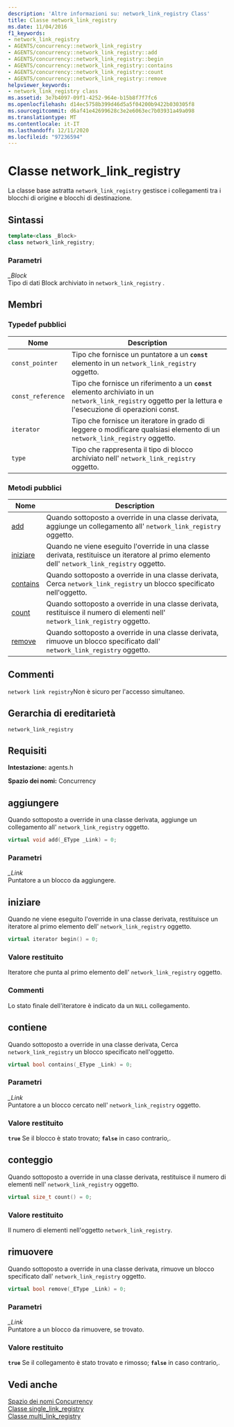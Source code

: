 ```yaml
---
description: 'Altre informazioni su: network_link_registry Class'
title: Classe network_link_registry
ms.date: 11/04/2016
f1_keywords:
- network_link_registry
- AGENTS/concurrency::network_link_registry
- AGENTS/concurrency::network_link_registry::add
- AGENTS/concurrency::network_link_registry::begin
- AGENTS/concurrency::network_link_registry::contains
- AGENTS/concurrency::network_link_registry::count
- AGENTS/concurrency::network_link_registry::remove
helpviewer_keywords:
- network_link_registry class
ms.assetid: 3e7b4097-09f1-4252-964e-b15b8f7f7fc6
ms.openlocfilehash: d14ec5758b399d46d5a5f04200b9422b030305f8
ms.sourcegitcommit: d6af41e42699628c3e2e6063ec7b03931a49a098
ms.translationtype: MT
ms.contentlocale: it-IT
ms.lasthandoff: 12/11/2020
ms.locfileid: "97236594"
---
```

# <a name="network_link_registry-class"></a>Classe network_link_registry

La classe base astratta `network_link_registry` gestisce i collegamenti tra i blocchi di origine e blocchi di destinazione.

## <a name="syntax"></a>Sintassi

```cpp
template<class _Block>
class network_link_registry;
```

### <a name="parameters"></a>Parametri

*_Block*<br/>
Tipo di dati Block archiviato in `network_link_registry` .

## <a name="members"></a>Membri

### <a name="public-typedefs"></a>Typedef pubblici

|Nome|Description|
|----------|-----------------|
|`const_pointer`|Tipo che fornisce un puntatore a un **`const`** elemento in un `network_link_registry` oggetto.|
|`const_reference`|Tipo che fornisce un riferimento a un **`const`** elemento archiviato in un `network_link_registry` oggetto per la lettura e l'esecuzione di operazioni const.|
|`iterator`|Tipo che fornisce un iteratore in grado di leggere o modificare qualsiasi elemento di un `network_link_registry` oggetto.|
|`type`|Tipo che rappresenta il tipo di blocco archiviato nell' `network_link_registry` oggetto.|

### <a name="public-methods"></a>Metodi pubblici

|Nome|Description|
|----------|-----------------|
|[add](#add)|Quando sottoposto a override in una classe derivata, aggiunge un collegamento all' `network_link_registry` oggetto.|
|[iniziare](#begin)|Quando ne viene eseguito l'override in una classe derivata, restituisce un iteratore al primo elemento dell' `network_link_registry` oggetto.|
|[contains](#contains)|Quando sottoposto a override in una classe derivata, Cerca `network_link_registry` un blocco specificato nell'oggetto.|
|[count](#count)|Quando sottoposto a override in una classe derivata, restituisce il numero di elementi nell' `network_link_registry` oggetto.|
|[remove](#remove)|Quando sottoposto a override in una classe derivata, rimuove un blocco specificato dall' `network_link_registry` oggetto.|

## <a name="remarks"></a>Commenti

`network link registry`Non è sicuro per l'accesso simultaneo.

## <a name="inheritance-hierarchy"></a>Gerarchia di ereditarietà

`network_link_registry`

## <a name="requirements"></a>Requisiti

**Intestazione:** agents.h

**Spazio dei nomi:** Concurrency

## <a name="add"></a><a name="add"></a> aggiungere

Quando sottoposto a override in una classe derivata, aggiunge un collegamento all' `network_link_registry` oggetto.

```cpp
virtual void add(_EType _Link) = 0;
```

### <a name="parameters"></a>Parametri

*_Link*<br/>
Puntatore a un blocco da aggiungere.

## <a name="begin"></a><a name="begin"></a> iniziare

Quando ne viene eseguito l'override in una classe derivata, restituisce un iteratore al primo elemento dell' `network_link_registry` oggetto.

```cpp
virtual iterator begin() = 0;
```

### <a name="return-value"></a>Valore restituito

Iteratore che punta al primo elemento dell' `network_link_registry` oggetto.

### <a name="remarks"></a>Commenti

Lo stato finale dell'iteratore è indicato da un `NULL` collegamento.

## <a name="contains"></a><a name="contains"></a> contiene

Quando sottoposto a override in una classe derivata, Cerca `network_link_registry` un blocco specificato nell'oggetto.

```cpp
virtual bool contains(_EType _Link) = 0;
```

### <a name="parameters"></a>Parametri

*_Link*<br/>
Puntatore a un blocco cercato nell' `network_link_registry` oggetto.

### <a name="return-value"></a>Valore restituito

**`true`** Se il blocco è stato trovato; **`false`** in caso contrario,.

## <a name="count"></a><a name="count"></a> conteggio

Quando sottoposto a override in una classe derivata, restituisce il numero di elementi nell' `network_link_registry` oggetto.

```cpp
virtual size_t count() = 0;
```

### <a name="return-value"></a>Valore restituito

Il numero di elementi nell'oggetto `network_link_registry`.

## <a name="remove"></a><a name="remove"></a> rimuovere

Quando sottoposto a override in una classe derivata, rimuove un blocco specificato dall' `network_link_registry` oggetto.

```cpp
virtual bool remove(_EType _Link) = 0;
```

### <a name="parameters"></a>Parametri

*_Link*<br/>
Puntatore a un blocco da rimuovere, se trovato.

### <a name="return-value"></a>Valore restituito

**`true`** Se il collegamento è stato trovato e rimosso; **`false`** in caso contrario,.

## <a name="see-also"></a>Vedi anche

[Spazio dei nomi Concurrency](concurrency-namespace.md)<br/>
[Classe single_link_registry](single-link-registry-class.md)<br/>
[Classe multi_link_registry](multi-link-registry-class.md)
